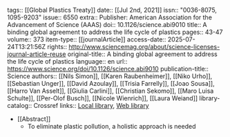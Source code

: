 tags:: [[Global Plastics Treaty]]
date:: [[Jul 2nd, 2021]]
issn:: "0036-8075, 1095-9203"
issue:: 6550
extra:: Publisher: American Association for the Advancement of Science (AAAS)
doi:: 10.1126/science.abi9010
title:: A binding global agreement to address the life cycle of plastics
pages:: 43-47
volume:: 373
item-type:: [[journalArticle]]
access-date:: 2025-07-24T13:21:56Z
rights:: http://www.sciencemag.org/about/science-licenses-journal-article-reuse
original-title:: A binding global agreement to address the life cycle of plastics
language:: en
url:: https://www.science.org/doi/10.1126/science.abi9010
publication-title:: Science
authors:: [[Nils Simon]], [[Karen Raubenheimer]], [[Niko Urho]], [[Sebastian Unger]], [[David Azoulay]], [[Trisia Farrelly]], [[Joao Sousa]], [[Harro Van Asselt]], [[Giulia Carlini]], [[Christian Sekomo]], [[Maro Luisa Schulte]], [[Per-Olof Busch]], [[Nicole Wienrich]], [[Laura Weiand]]
library-catalog:: Crossref
links:: [Local library](zotero://select/library/items/2VT8SRXI), [Web library](https://www.zotero.org/users/46463/items/2VT8SRXI)

- [[Abstract]]
	- To eliminate plastic pollution, a holistic approach is needed